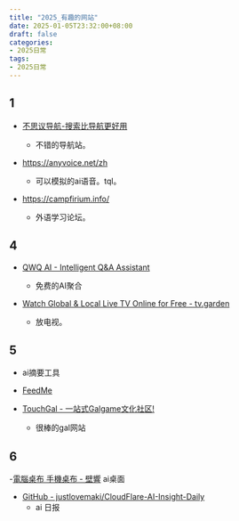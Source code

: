 ```yaml
---
title: "2025_有趣的网站"
date: 2025-01-05T23:32:00+08:00
draft: false
categories:
- 2025日常
tags:
- 2025日常
---
```



## 1

- [不思议导航-搜索比导航更好用](https://orxing.top/nav)
	- 不错的导航站。


- https://anyvoice.net/zh
	- 可以模拟的ai语音。tql。



- https://campfirium.info/
	- 外语学习论坛。


## 4

- [QWQ AI - Intelligent Q&A Assistant](https://qwq32.com/)
	- 免费的AI聚合

- [Watch Global & Local Live TV Online for Free - tv.garden](https://tv.garden/)
	- 放电视。

## 5
- ai摘要工具
- [FeedMe](https://feedme.icu/)


- [TouchGal - 一站式Galgame文化社区!](https://www.touchgal.io/)
	- 很棒的gal网站


## 6 

-[電腦桌布 手機桌布 - 壁響](https://wallecho.com/)
	ai桌面

- [GitHub - justlovemaki/CloudFlare-AI-Insight-Daily](https://github.com/justlovemaki/CloudFlare-AI-Insight-Daily)
	- ai 日报